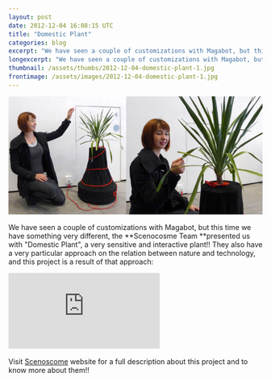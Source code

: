 ```yaml
---
layout: post
date: 2012-12-04 16:08:15 UTC
title: "Domestic Plant"
categories: blog
excerpt: "We have seen a couple of customizations with Magabot, but this time we have something very different, the Scenocosme Team presented us with \"Domestic Plant\", a very sensitive and interactive plant!! They also have a very particular approach on the relation between nature and technology, and this project is a result of that approach:"
longexcerpt: "We have seen a couple of customizations with Magabot, but this time we have something very different, the Scenocosme Team presented us with \"Domestic Plant\", a very sensitive and interactive plant!! They also have a very particular approach on the relation between nature and technology, and this project is a result of that approach:Visit Scenoscome website for a full description about this project and to know more about them!!"
thumbnail: /assets/thumbs/2012-12-04-domestic-plant-1.jpg
frontimage: /assets/images/2012-12-04-domestic-plant-1.jpg
---
```


![](/assets/images/2012-12-04-domestic-plant-1.jpg)

We have seen a couple of customizations with Magabot, but this time we have something very different, the **Scenocosme Team **presented us with "Domestic Plant", a very sensitive and interactive plant!! They also have a very particular approach on the relation between nature and technology, and this project is a result of that approach:

<div class="video-container"><iframe src="http://www.youtube.com/embed/OkWZ-YV3dOs" frameborder="0" allowfullscreen></iframe></div>

Visit <a href="http://www.scenocosme.com/domestic_plant_en.htm">Scenoscome</a> website for a full description about this project and to know more about them!!
